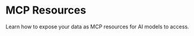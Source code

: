 # MCP Resources

Learn how to expose your data as MCP resources for AI models to access.

<!-- TODO: Add documentation for MCP resources -->